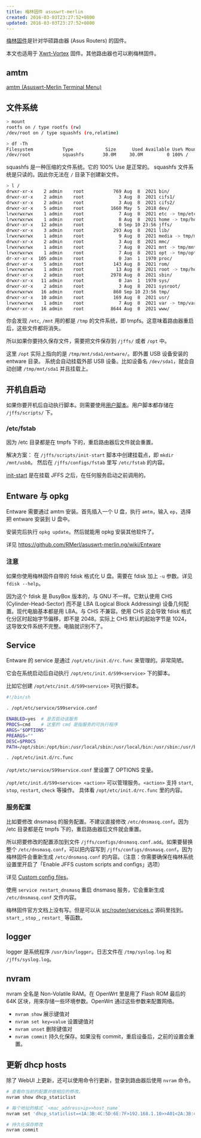 ```yaml
---
title: 梅林固件 asuswrt-merlin
created: 2016-03-03T23:27:52+0800
updated: 2016-03-03T23:27:52+0800
---
```



[梅林固件](https://www.asuswrt-merlin.net/)是针对华硕路由器 (Asus Routers) 的固件。

本文也适用于 [Xwrt-Vortex](https://xvtx.ru/xwrt/) 固件。其他路由器也可以刷梅林固件。

## amtm

[amtm (Asuswrt-Merlin Terminal Menu)](https://github.com/decoderman/amtm)

## 文件系统

```sh
> mount
rootfs on / type rootfs (rw)
/dev/root on / type squashfs (ro,relatime)

> df -Th
Filesystem           Type            Size      Used Available Use% Mounted on
/dev/root            squashfs       30.0M     30.0M         0 100% /
```

squashfs 是一种压缩的文件系统。它的 100% Use 是正常的。
squashfs 文件系统是只读的。因此你无法在 `/` 目录下创建新文件。

```sh
> l /
drwxr-xr-x    2 admin    root           769 Aug  8  2021 bin/
drwxr-xr-x    2 admin    root             3 Aug  8  2021 cifs1/
drwxr-xr-x    2 admin    root             3 Aug  8  2021 cifs2/
drwxr-xr-x    5 admin    root          1660 May  5  2018 dev/
lrwxrwxrwx    1 admin    root             7 Aug  8  2021 etc -> tmp/etc/
lrwxrwxrwx    1 admin    root             8 Aug  8  2021 home -> tmp/home/
drwxr-xr-x   12 admin    root             0 Sep 10 23:56 jffs/
drwxr-xr-x    3 admin    root           293 Aug  8  2021 lib/
lrwxrwxrwx    1 admin    root             9 Aug  8  2021 media -> tmp/media
drwxr-xr-x    2 admin    root             3 Aug  8  2021 mmc/
lrwxrwxrwx    1 admin    root             7 Aug  8  2021 mnt -> tmp/mnt/
lrwxrwxrwx    1 admin    root             7 Aug  8  2021 opt -> tmp/opt
dr-xr-xr-x  105 admin    root             0 Jan  1  1970 proc/
drwxr-xr-x    5 admin    root           143 Aug  8  2021 rom/
lrwxrwxrwx    1 admin    root            13 Aug  8  2021 root -> tmp/home/root/
drwxr-xr-x    2 admin    root          2978 Aug  8  2021 sbin/
drwxr-xr-x   11 admin    root             0 Jan  1  1970 sys/
drwxr-xr-x    2 admin    root             3 Aug  8  2021 sysroot/
drwxrwxrwx   16 admin    root           860 Sep 10 23:56 tmp/
drwxr-xr-x   10 admin    root           169 Aug  8  2021 usr/
lrwxrwxrwx    1 admin    root             7 Aug  8  2021 var -> tmp/var/
drwxr-xr-x   16 admin    root          8644 Aug  8  2021 www/
```

你会发现 `/etc`, `/mnt` 用的都是 `/tmp` 的文件系统，即 tmpfs。这意味着路由器重启后，这些文件都将消失。

所以如果你要持久保存文件，需要把文件保存到 `/jffs/` 或者 `/opt` 中。

这里 `/opt` 实际上指向的是 `/tmp/mnt/sda1/entware/`。即外置 USB 设备安装的 entware 目录。
系统会自动挂载外部 USB 设备。比如设备名 `/dev/sda1`，就会自动创建 `/tmp/mnt/sda1` 并且挂载上。

## 开机自启动

如果你要开机后自动执行脚本。则需要使用[用户脚本](https://github.com/RMerl/asuswrt-merlin.ng/wiki/User-scripts)。用户脚本都存储在 `/jffs/scripts/` 下。

### /etc/fstab

因为 /etc 目录都是在 tmpfs 下的，重启路由器后文件就会重置。

解决方案：
在 `/jffs/scripts/init-start` 脚本中创建挂载点，即 `mkdir /mnt/usb0`。
然后在 `/jffs/configs/fstab` 里写 `/etc/fstab` 的内容。

[init-start](https://github.com/RMerl/asuswrt-merlin.ng/wiki/User-scripts#init-start) 是在挂载 JFFS 之后，在任何服务启动之前调用的。

## Entware 与 opkg

Entware 需要通过 amtm 安装。首先插入一个 U 盘，执行 `amtm`，输入 `ep`，选择把 entware 安装到 U 盘中。

安装完后执行 `opkg update`。然后就能用 opkg 安装其他软件了。

详见 https://github.com/RMerl/asuswrt-merlin.ng/wiki/Entware

### 注意

如果你使用梅林固件自带的 fdisk 格式化 U 盘。需要在 fdisk 加上 `-u` 参数。详见 `fdisk --help`。

因为这个 fdisk 是 BusyBox 版本的，与 GNU 不一样。它默认使用 CHS (Cylinder-Head-Sector) 而不是 LBA (Logical Block Addressing) 设备几何配置。现代电脑基本都是用 LBA。与 CHS 不兼容。使用 CHS 这会导致 fdisk 格式化分区时起始字节偏移，即不是 2048。实际上 CHS 默认的起始字节是 1024，这导致文件系统不完整。电脑就识别不了。

## Service

Entware 的 service 是通过 `/opt/etc/init.d/rc.func` 来管理的。非常简陋。

它会在系统启动后自动执行 `/opt/etc/init.d/S99<service>` 下的脚本。

比如它创建 `/opt/etc/init.d/S99<service>` 可执行脚本。

```sh
#!/bin/sh

. /opt/etc/service/S99service.conf

ENABLED=yes  # 是否启动该服务
PROCS=cmd    # 这里的 cmd 是指服务的可执行程序
ARGS="$OPTIONS"
PREARGS=""
DESC=$PROCS
PATH=/opt/sbin:/opt/bin:/usr/local/sbin:/usr/local/bin:/usr/sbin:/usr/bin:/sbin:/bin

. /opt/etc/init.d/rc.func
```

`/opt/etc/service/S99service.conf` 里设置了 OPTIONS 变量。

`/opt/etc/init.d/S99<service> <action>` 可以管理服务。`<action>` 支持 `start`, `stop`, `restart`, `check` 等操作。
具体看 `/opt/etc/init.d/rc.func` 里的内容。

### 服务配置

比如要修改 dnsmasq 的服务配置。不建议直接修改 `/etc/dnsmasq.conf`。因为 /etc 目录都是在 tmpfs 下的，重启路由器后文件就会重置。

所以把要修改的配置添加到文件 `/jffs/configs/dnsmasq.conf.add`。如果要替换整个 `/etc/dnsmasq.conf`，可以把内容写到 `/jffs/configs/dnsmasq.conf`。因为梅林固件会重新生成 `/etc/dnsmasq.conf` 的内容。（注意：你需要确保在梅林系统设置里开启了「Enable JFFS custom scripts and configs」选项）

详见 [Custom config files](https://github.com/RMerl/asuswrt-merlin.ng/wiki/Custom-config-files)。

使用 `service restart_dnsmasq` 重启 dnsmasq 服务，它会重新生成 `/etc/dnsmasq.conf` 文件内容。

梅林固件官方文档上没有写。但是可以从 [src/router/services.c](https://github.com/RMerl/asuswrt-merlin/blob/master/release/src/router/rc/services.c) 源码里找到。`start_`, `stop_`, `restart_` 等函数。

## logger

logger 是系统程序 `/usr/bin/logger`。日志文件在 `/tmp/syslog.log` 和 `/jffs/syslog.log`。

## nvram

nvram 全名是 Non-Volatile RAM。在 OpenWrt 里是用了 Flash ROM 最后的 64K 区块，用來存储一些环境参数。OpenWrt 通过这些参数来配置网络。

- `nvram show` 展示键值对
- `nvram set key=value` 设置键值对
- `nvram unset` 删除键值对
- `nvram commit` 持久化保存。如果没有 commit，重启设备后，之前的设置会重置。

## 更新 dhcp hosts

除了 WebUI 上更新，还可以使用命令行更新，登录到路由器后使用 `nvram` 命令。

```sh
# 查看你当前的配置并做相应的修改。
nvram show dhcp_staticlist

# 每个地址的格式 `<mac_address>ip>>host_name`
nvram set 'dhcp_staticlist=<1A:3B:4C:5D:6E:7F>192.168.1.10>>A01<2A:3B:4C:5D:6E:7F>192.168.1.10>>A02'

# 持久化保存修改
nvram commit
```
